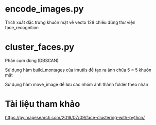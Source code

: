 
# encode_images.py
Trích xuất đặc trưng khuôn mặt về vecto 128 chiều dùng thư viện face_recognition

# cluster_faces.py
Phân cụm dùng (DBSCAN) 

Sử dụng hàm build_montages của imutils để tạo ra ảnh chứa 5 × 5 khuôn mặt

Sử dụng hàm move_image để lưu các nhóm ảnh thành folder theo nhãn

# Tài liệu tham khảo
https://pyimagesearch.com/2018/07/09/face-clustering-with-python/
